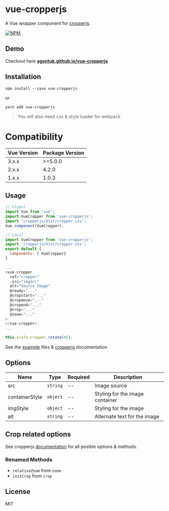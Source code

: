 # vue-cropperjs

A Vue wrapper component for [cropperjs](https://github.com/fengyuanchen/cropperjs).

[![NPM](https://nodei.co/npm/vue-cropperjs.png?downloads=true)](https://nodei.co/npm/vue-cropperjs/)

## Demo

Checkout here **[agontuk.github.io/vue-cropperjs](https://agontuk.github.io/vue-cropperjs/)**

## Installation

```shell
npm install --save vue-cropperjs
```
or
```
yarn add vue-cropperjs
```
> You will also need css & style loader for webpack

# Compatibility
| Vue Version | Package Version |
| ---------- | --------------- |
| 3.x.x      | >=5.0.0         |
| 2.x.x      | 4.2.0           |
| 1.x.x      | 1.0.3           |

## Usage

```js
// Global
import Vue from 'vue';
import VueCropper from 'vue-cropperjs';
import 'cropperjs/dist/cropper.css';
Vue.component(VueCropper);

// Local
import VueCropper from 'vue-cropperjs';
import 'cropperjs/dist/cropper.css';
export default {
  components: { VueCropper}
}

...
<vue-cropper
  ref="cropper"
  :src="imgSrc"
  alt="Source Image"
  @ready="..."
  @cropstart="..."
  @cropmove="..."
  @cropend="..."
  @crop="..."
  @zoom="..."
>
</vue-cropper>
...

this.$refs.cropper.rotate(45);
```

See the [example](https://github.com/Agontuk/vue-cropperjs/tree/master/example) files & [cropperjs](https://github.com/fengyuanchen/cropperjs#cropperjs) documentation

## Options

| Name           | Type     | Required | Description                     |
| -------------- | -------- | -------- | ------------------------------- |
| src            | `string` | --       | Image source                    |
| containerStyle | `object` | --       | Styling for the image container |
| imgStyle       | `object` | --       | Styling for the image           |
| alt            | `string` | --       | Alternate text for the image    |

## Crop related options

See cropperjs [documentation](https://github.com/fengyuanchen/cropperjs#options) for all posible options & methods.

### Renamed Methods

- `relativeZoom` from `zoom`
- `initCrop` from `crop`

## License

MIT
